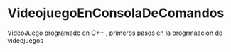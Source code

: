 # VideojuegoEnConsolaDeComandos
 VideoJuego programado en C++ , primeros pasos en la progrmaacion de videojuegos
